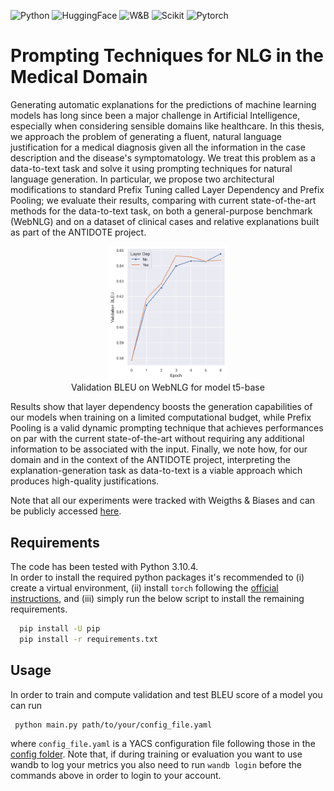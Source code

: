 ![Python](https://img.shields.io/badge/Python-3776AB?style=for-the-badge&logo=python&logoColor=white)
![HuggingFace](https://img.shields.io/badge/%F0%9F%A4%97%20Huggingface-white?style=for-the-badge)
![W&B](https://img.shields.io/badge/Weights%20&%20Biases-FFBE00.svg?&style=for-the-badge&logo=weightsandbiases&logoColor=black)
![Scikit](https://img.shields.io/badge/scikit_learn-F7931E?style=for-the-badge&logo=scikit-learn&logoColor=white)
![Pytorch](https://img.shields.io/badge/Pytorch-EE4C2C?style=for-the-badge&logo=pytorch&logoColor=white)

# Prompting Techniques for NLG in the Medical Domain

Generating automatic explanations for the predictions of machine learning models has
long since been a major challenge in Artificial Intelligence, especially when considering sensible domains like healthcare. In this thesis, we approach the problem of generating a fluent, natural language justification for a medical diagnosis given all the information in the case description and the disease's symptomatology. We treat this problem as a data-to-text task and solve it using prompting techniques for natural language generation. In particular, we propose two architectural modifications to standard Prefix Tuning called Layer Dependency and Prefix Pooling; we evaluate their results, comparing with current state-of-the-art methods for the data-to-text task, on both a general-purpose benchmark (WebNLG) and on a dataset of clinical cases and relative explanations built as part of the ANTIDOTE project. 


<figure align="center">
  <img src="assets/validation_bleu_t5_pooling.png" width="45%" alt="top-5 accuracy">
  <figcaption>Validation BLEU on WebNLG for model t5-base</figcaption>
</figure>

Results show that layer dependency boosts the generation capabilities of our models when training on a limited computational budget, while Prefix Pooling is a valid dynamic prompting technique that achieves performances on par with the current state-of-the-art without requiring any additional information to be associated with the input. Finally, we note how, for our domain and in the context of the ANTIDOTE project, interpreting the explanation-generation task as data-to-text is a viable approach which produces high-quality justifications.

Note that all our experiments were tracked with Weigths & Biases and can be publicly accessed [here](https://wandb.ai/mwritescode/data2text-prompting).

## Requirements

The code has been tested with Python 3.10.4. <br>
In order to install the required python packages it's recommended to (i) create a virtual environment, (ii) install `torch` following the [official instructions](https://pytorch.org/), and (iii) simply run the below script to install the remaining requirements.
```sh
  pip install -U pip
  pip install -r requirements.txt
```

## Usage
In order to train and compute validation and test BLEU score of a model you can run
```sh
 python main.py path/to/your/config_file.yaml 
```
where `config_file.yaml` is a YACS configuration file following those in the [config folder](src/config/). Note that, if during training or evaluation you want to use wandb to log your metrics you also need to run `wandb login` before the commands above in order to login to your account.
